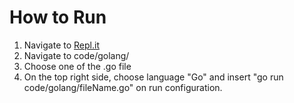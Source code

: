 # How to Run 
1. Navigate to [Repl.it](https://repl.it/github/pranav2595/SE20_HW2-3)
2. Navigate to code/golang/
3. Choose one of the .go file
4. On the top right side, choose language "Go" and insert "go run code/golang/fileName.go" on run configuration. 
